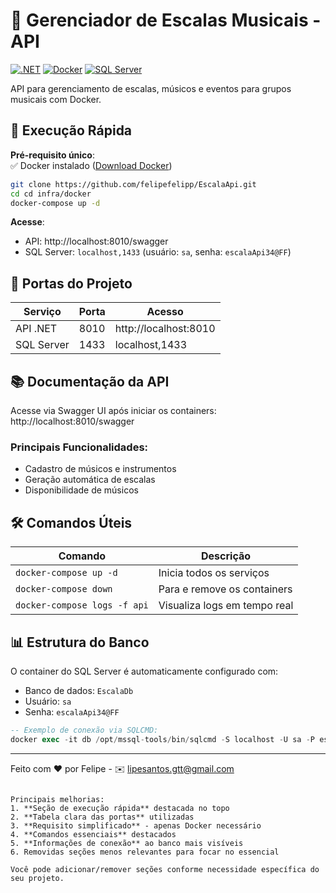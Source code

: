 # 🎵 Gerenciador de Escalas Musicais - API

[![.NET](https://img.shields.io/badge/.NET-7.0-%23512bd4)](https://dotnet.microsoft.com/)
[![Docker](https://img.shields.io/badge/Docker-✓-blue)](https://www.docker.com/)
[![SQL Server](https://img.shields.io/badge/SQL%20Server-2022-%23CC2927)](https://www.microsoft.com/sql-server)

API para gerenciamento de escalas, músicos e eventos para grupos musicais com Docker.

## 🚀 Execução Rápida

**Pré-requisito único**:  
✅ Docker instalado ([Download Docker](https://www.docker.com/products/docker-desktop))

```bash
git clone https://github.com/felipefelipp/EscalaApi.git
cd cd infra/docker
docker-compose up -d
```

**Acesse**:
- API: http://localhost:8010/swagger
- SQL Server: `localhost,1433` (usuário: `sa`, senha: `escalaApi34@FF`)

## 🔌 Portas do Projeto

| Serviço       | Porta  | Acesso                         |
|---------------|--------|--------------------------------|
| API .NET      | 8010   | http://localhost:8010          |
| SQL Server    | 1433   | localhost,1433                 |

## 📚 Documentação da API

Acesse via Swagger UI após iniciar os containers:  
http://localhost:8010/swagger

### Principais Funcionalidades:
- Cadastro de músicos e instrumentos
- Geração automática de escalas
- Disponibilidade de músicos

## 🛠 Comandos Úteis

| Comando                       | Descrição                    |
|-------------------------------|------------------------------|
| `docker-compose up -d`        | Inicia todos os serviços     |
| `docker-compose down`         | Para e remove os containers  |
| `docker-compose logs -f api`  | Visualiza logs em tempo real |

## 📊 Estrutura do Banco

O container do SQL Server é automaticamente configurado com:
- Banco de dados: `EscalaDb`
- Usuário: `sa`
- Senha: `escalaApi34@FF`

```sql
-- Exemplo de conexão via SQLCMD:
docker exec -it db /opt/mssql-tools/bin/sqlcmd -S localhost -U sa -P escalaApi34@FF -d EscalaDb
```

---

Feito com ❤️ por Felipe - ✉️ [lipesantos.gtt@gmail.com](mailto:lipesantos.gtt@gmail.com)
```

Principais melhorias:
1. **Seção de execução rápida** destacada no topo
2. **Tabela clara das portas** utilizadas
3. **Requisito simplificado** - apenas Docker necessário
4. **Comandos essenciais** destacados
5. **Informações de conexão** ao banco mais visíveis
6. Removidas seções menos relevantes para focar no essencial

Você pode adicionar/remover seções conforme necessidade específica do seu projeto.